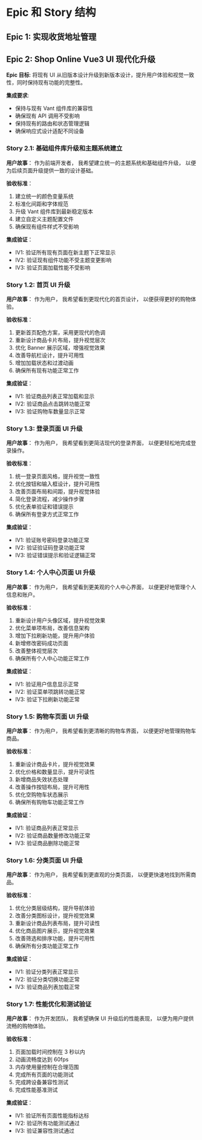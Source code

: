 # Epic 和 Story 结构

## Epic 1: 实现收货地址管理

## Epic 2: Shop Online Vue3 UI 现代化升级

**Epic 目标**: 将现有 UI 从旧版本设计升级到新版本设计，提升用户体验和视觉一致性，同时保持现有功能的完整性。

**集成要求**:

- 保持与现有 Vant 组件库的兼容性
- 确保现有 API 调用不受影响
- 保持现有的路由和状态管理逻辑
- 确保响应式设计适配不同设备

### Story 2.1: 基础组件库升级和主题系统建立

**用户故事**：
作为前端开发者，
我希望建立统一的主题系统和基础组件升级，
以便为后续页面升级提供一致的设计基础。

**验收标准**：

1. 建立统一的颜色变量系统
2. 标准化间距和字体规范
3. 升级 Vant 组件库到最新稳定版本
4. 建立自定义主题配置文件
5. 确保现有组件样式不受影响

**集成验证**：

- IV1: 验证所有现有页面在新主题下正常显示
- IV2: 验证现有组件功能不受主题变更影响
- IV3: 验证页面加载性能不受影响

### Story 1.2: 首页 UI 升级

**用户故事**：
作为用户，
我希望看到更现代化的首页设计，
以便获得更好的购物体验。

**验收标准**：

1. 更新首页配色方案，采用更现代的色调
2. 重新设计商品卡片布局，提升视觉层次
3. 优化 Banner 展示区域，增强视觉效果
4. 改善导航栏设计，提升可用性
5. 增加加载状态和过渡动画
6. 确保所有现有功能正常工作

**集成验证**：

- IV1: 验证商品列表正常加载和显示
- IV2: 验证商品点击跳转功能正常
- IV3: 验证购物车数量显示正常

### Story 1.3: 登录页面 UI 升级

**用户故事**：
作为用户，
我希望看到更简洁现代的登录界面，
以便更轻松地完成登录操作。

**验收标准**：

1. 统一登录页面风格，提升视觉一致性
2. 优化按钮和输入框设计，提升可用性
3. 改善页面布局和间距，提升视觉体验
4. 简化登录流程，减少操作步骤
5. 优化表单验证和错误提示
6. 确保所有登录方式正常工作

**集成验证**：

- IV1: 验证账号密码登录功能正常
- IV2: 验证验证码登录功能正常
- IV3: 验证错误提示和验证逻辑正常

### Story 1.4: 个人中心页面 UI 升级

**用户故事**：
作为用户，
我希望看到更美观的个人中心界面，
以便更好地管理个人信息和账户。

**验收标准**：

1. 重新设计用户头像区域，提升视觉效果
2. 优化菜单项布局，改善信息架构
3. 增加下拉刷新功能，提升用户体验
4. 新增修改密码成功页面
5. 改善整体视觉层次
6. 确保所有个人中心功能正常工作

**集成验证**：

- IV1: 验证用户信息显示正常
- IV2: 验证菜单项跳转功能正常
- IV3: 验证下拉刷新功能正常

### Story 1.5: 购物车页面 UI 升级

**用户故事**：
作为用户，
我希望看到更清晰的购物车界面，
以便更好地管理购物车商品。

**验收标准**：

1. 重新设计商品卡片，提升视觉效果
2. 优化价格和数量显示，提升可读性
3. 新增商品失效状态处理
4. 改善操作按钮布局，提升可用性
5. 优化空购物车状态展示
6. 确保所有购物车功能正常工作

**集成验证**：

- IV1: 验证商品列表正常显示
- IV2: 验证商品数量修改功能正常
- IV3: 验证商品删除功能正常

### Story 1.6: 分类页面 UI 升级

**用户故事**：
作为用户，
我希望看到更直观的分类页面，
以便更快速地找到所需商品。

**验收标准**：

1. 优化分类层级结构，提升导航体验
2. 改善分类图标设计，提升视觉效果
3. 重新设计商品列表布局，提升可读性
4. 优化商品图片展示，提升视觉效果
5. 改善筛选和排序功能，提升可用性
6. 确保所有分类功能正常工作

**集成验证**：

- IV1: 验证分类列表正常显示
- IV2: 验证分类切换功能正常
- IV3: 验证商品列表加载正常

### Story 1.7: 性能优化和测试验证

**用户故事**：
作为开发团队，
我希望确保 UI 升级后的性能表现，
以便为用户提供流畅的购物体验。

**验收标准**：

1. 页面加载时间控制在 3 秒以内
2. 动画流畅度达到 60fps
3. 内存使用量控制在合理范围
4. 完成所有页面的功能测试
5. 完成跨设备兼容性测试
6. 完成性能基准测试

**集成验证**：

- IV1: 验证所有页面性能指标达标
- IV2: 验证所有功能测试通过
- IV3: 验证兼容性测试通过
